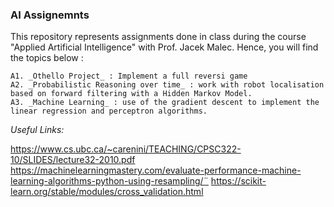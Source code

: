 ### AI Assignemnts ###

This repository represents assignments done in class during the course "Applied Artificial Intelligence" with Prof. Jacek Malec.
Hence, you will find the topics below :

    A1. _Othello Project_ : Implement a full reversi game
    A2. _Probabilistic Reasoning over time_ : work with robot localisation based on forward filtering with a Hidden Markov Model.
    A3. _Machine Learning_ : use of the gradient descent to implement the linear regression and perceptron algorithms.

*Useful Links:*

https://www.cs.ubc.ca/~carenini/TEACHING/CPSC322-10/SLIDES/lecture32-2010.pdf
https://machinelearningmastery.com/evaluate-performance-machine-learning-algorithms-python-using-resampling/¨
https://scikit-learn.org/stable/modules/cross_validation.html

